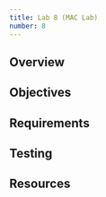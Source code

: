 ```yaml
---
title: Lab 8 (MAC Lab)
number: 8
---
```


## Overview

## Objectives

## Requirements

## Testing

## Resources

